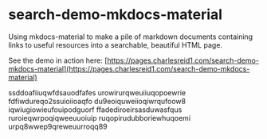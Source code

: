 # search-demo-mkdocs-material

Using mkdocs-material to make a pile of markdown documents containing links
to useful resources into a searchable, beautiful HTML page.

See the demo in action here: [https://pages.charlesreid1.com/search-demo-mkdocs-material](https://pages.charlesreid1.com/search-demo-mkdocs-material)

ssddoafiiuqwfdsauodfafes
urowirurqweuiiuqopoewrie
fdfiwdureqo2ssuioiioaqfo
du9eoiquweiioqiwrqufoow8
iqwiugiowieufouipodguorf
ffadediroeirsasduwasfqus
ruroieqwrpoqiqweeuuoiuip
ruqopirudubboriewhuqoemi
urpq8wwep9qreweuurroqq89
